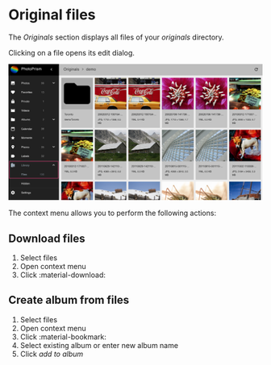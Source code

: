 # Original files #

The *Originals* section displays all files of your *originals* directory.

Clicking on a file opens its edit dialog. 

![Screenshot](img/files.png)

The context menu allows you to perform the following actions:

## Download files ##
1. Select files
2. Open context menu
3. Click :material-download:

## Create album from files ##
1. Select files
2. Open context menu
3. Click :material-bookmark:
4. Select existing album or enter new album name
5. Click *add to album*